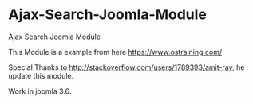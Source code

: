 # Ajax-Search-Joomla-Module

Ajax Search Joomla Module

This Module is a example from here https://www.ostraining.com/

Special Thanks to http://stackoverflow.com/users/1789393/amit-ray, he update this module.

Work in joomla 3.6.
